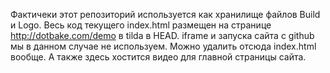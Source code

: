 Фактичеки этот репозиторий используется как хранилище файлов Build и Logo.
Весь код текущего index.html размещен на странице http://dotbake.com/demo в tilda в HEAD. iframe и запуска сайта с github мы в данном случае не используем.
Можно удалить отсюда index.html вообще.
А также здесь хостится видео для главной страницы сайта.
